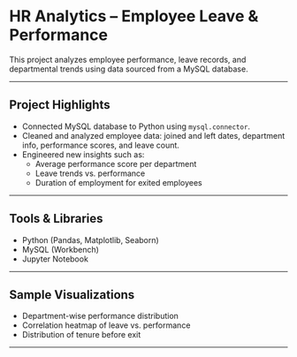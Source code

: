 # HR Analytics – Employee Leave & Performance

This project analyzes employee performance, leave records, and departmental trends using data sourced from a MySQL database.

---

## Project Highlights

- Connected MySQL database to Python using `mysql.connector`.
- Cleaned and analyzed employee data: joined and left dates, department info, performance scores, and leave count.
- Engineered new insights such as:
  - Average performance score per department
  - Leave trends vs. performance
  - Duration of employment for exited employees

---

## Tools & Libraries

- Python (Pandas, Matplotlib, Seaborn)
- MySQL (Workbench)
- Jupyter Notebook

---

## Sample Visualizations

- Department-wise performance distribution
- Correlation heatmap of leave vs. performance
- Distribution of tenure before exit

---



